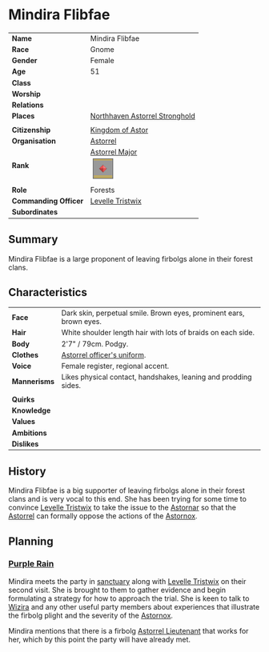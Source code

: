 # Mindira Flibfae

| | |
| --- | --- |
| **Name** | Mindira Flibfae | person.2
| **Race** | Gnome |
| **Gender** | Female |
| **Age** | 51 |
| **Class** | |
| **Worship** | |
| **Relations** | |
| **Places** | [Northhaven Astorrel Stronghold](../places/strongholds/northhaven-astorrel-stronghold.md) |
| | |
| **Citizenship** | [Kingdom of Astor](../civilisations/kingdom-of-astor/README.md) |
| **Organisation** | [Astorrel](../civilisations/kingdom-of-astor/organisations/astorrel/astorrel.md) |
| **Rank** | [Astorrel Major](../civilisations/kingdom-of-astor/organisations/astorrel/ranks/7-major.md)<br /><img src="../../images/ranks/astorrel-7-major.png" height="50" /> |
| **Role** | Forests |
| **Commanding Officer** | [Levelle Tristwix](levelle-tristwix.md) |
| **Subordinates** | |

## Summary

Mindira Flibfae is a large proponent of leaving firbolgs alone in their forest clans.

## Characteristics

| | |
| --- | --- |
| **Face** | Dark skin, perpetual smile. Brown eyes, prominent ears, brown eyes. | characteristics.2
| **Hair** | White shoulder length hair with lots of braids on each side. |
| **Body** | 2'7" / 79cm. Podgy. |
| **Clothes** | [Astorrel officer's uniform](../civilisations/kingdom-of-astor/organisations/astorrel/uniforms/astorrel-officers-uniform.md). |
| **Voice** | Female register, regional accent. |
| **Mannerisms** | Likes physical contact, handshakes, leaning and prodding sides. |
| | |
| **Quirks** | |
| **Knowledge** | |
| **Values** | |
| **Ambitions** | |
| **Dislikes** | |

## History

Mindira Flibfae is a big supporter of leaving firbolgs alone in their forest clans and is very vocal to this end. She has been trying for some time to convince [Levelle Tristwix](levelle-tristwix.md) to take the issue to the [Astornar](../civilisations/kingdom-of-astor/organisations/astornar.md) so that the [Astorrel](../civilisations/kingdom-of-astor/organisations/astorrel/astorrel.md) can formally oppose the actions of the [Astornox](../civilisations/kingdom-of-astor/organisations/astornox/astornox.md).

## Planning

### [Purple Rain](../../campaigns/purple-rain/purple-rain.md)

Mindira meets the party in [sanctuary](../civilisations/kingdom-of-astor/organisations/astorrel/sanctuary.md) along with [Levelle Tristwix](levelle-tristwix.md) on their second visit. She is brought to them to gather evidence and begin formulating a strategy for how to approach the trial. She is keen to talk to [Wizira](wizira.md) and any other useful party members about experiences that illustrate the firbolg plight and the severity of the [Astornox](../civilisations/kingdom-of-astor/organisations/astornox/astornox.md).

Mindira mentions that there is a firbolg [Astorrel Lieutenant](../civilisations/kingdom-of-astor/organisations/astorrel/ranks/5-lieutenant.md) that works for her, which by this point the party will have already met.
